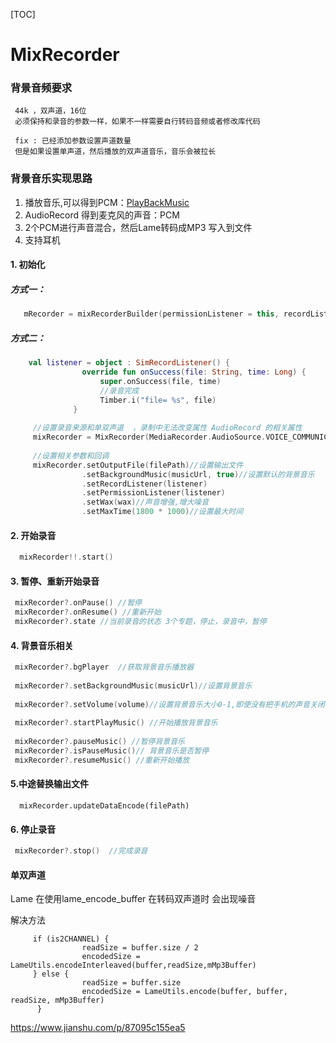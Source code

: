 [TOC]

# MixRecorder

### 背景音频要求

```
 44k ，双声道，16位   
 必须保持和录音的参数一样，如果不一样需要自行转码音频或者修改库代码
```
 
```
 fix : 已经添加参数设置声道数量
 但是如果设置单声道，然后播放的双声道音乐，音乐会被拉长 
```

### 背景音乐实现思路

1.  播放音乐,可以得到PCM：[PlayBackMusic](https://github.com/SheTieJun/Mp3Recorder/blob/master/doc/PlayBackMusic.MD)
2.  AudioRecord 得到麦克风的声音：PCM
3.  2个PCM进行声音混合，然后Lame转码成MP3 写入到文件
4.  支持耳机

#### 1. 初始化

##### 方式一：

```kotlin
   mRecorder = mixRecorderBuilder(permissionListener = this, recordListener = this)
```

##### 方式二：

```kotlin
    val listener = object : SimRecordListener() {
                override fun onSuccess(file: String, time: Long) {
                    super.onSuccess(file, time)
                    //录音完成
                    Timber.i("file= %s", file)
              }
              
     //设置录音来源和单双声道  ，录制中无法改变属性 AudioRecord 的相关属性
     mixRecorder = MixRecorder(MediaRecorder.AudioSource.VOICE_COMMUNICATION,2)
     
     //设置相关参数和回调
     mixRecorder.setOutputFile(filePath)//设置输出文件
                .setBackgroundMusic(musicUrl, true)//设置默认的背景音乐
                .setRecordListener(listener)
                .setPermissionListener(listener)
                .setWax(wax)//声音增强,增大噪音
                .setMaxTime(1800 * 1000)//设置最大时间
```

#### 2. 开始录音

```kotlin
  mixRecorder!!.start()
```

#### 3. 暂停、重新开始录音

```kotlin
 mixRecorder?.onPause() //暂停
 mixRecorder?.onResume() //重新开始
 mixRecorder?.state //当前录音的状态 3个专题，停止，录音中，暂停
```

#### 4. 背景音乐相关

```kotlin
 mixRecorder?.bgPlayer  //获取背景音乐播放器
 
 mixRecorder?.setBackgroundMusic(musicUrl)//设置背景音乐
 
 mixRecorder?.setVolume(volume)//设置背景音乐大小0-1,即使没有把手机的声音关闭，也会按照该比例记录到录制的声音中	
 
 mixRecorder?.startPlayMusic() //开始播放背景音乐
 
 mixRecorder?.pauseMusic() //暂停背景音乐
 mixRecorder?.isPauseMusic()// 背景音乐是否暂停
 mixRecorder?.resumeMusic() //重新开始播放
```
#### 5.中途替换输出文件
```
  mixRecorder.updateDataEncode(filePath)
```

#### 6. 停止录音

```kotlin
 mixRecorder?.stop()  //完成录音
```

#### 单双声道
Lame 在使用lame_encode_buffer 在转码双声道时 会出现噪音

解决方法 
```
     if (is2CHANNEL) {
                readSize = buffer.size / 2
                encodedSize = LameUtils.encodeInterleaved(buffer,readSize,mMp3Buffer)
     } else {
                readSize = buffer.size
                encodedSize = LameUtils.encode(buffer, buffer, readSize, mMp3Buffer)
      }
```
https://www.jianshu.com/p/87095c155ea5